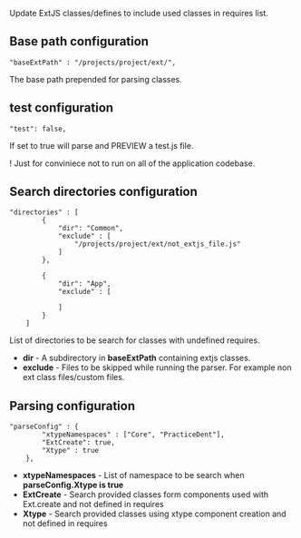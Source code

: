 Update ExtJS classes/defines to include used classes in requires list.


## Base path configuration

```
"baseExtPath" : "/projects/project/ext/",
```

The base path prepended for parsing classes.

## test configuration

```
"test": false,
```

If set to true will parse and PREVIEW a test.js file.

! Just for conviniece not to run on all of the application codebase.


## Search directories configuration

```
"directories" : [
        { 
            "dir": "Common",
            "exclude" : [
                "/projects/project/ext/not_extjs_file.js"
            ]
        },

        { 
            "dir": "App", 
            "exclude" : [
                
            ]
        }
    ]
```

List of directories to be search for classes with undefined requires.

- **dir** - A subdirectory in **baseExtPath** containing extjs classes.
- **exclude** - Files to be skipped while running the parser. For example non ext class files/custom files.

## Parsing configuration

```
"parseConfig" : {
        "xtypeNamespaces" : ["Core", "PracticeDent"],
        "ExtCreate": true,
        "Xtype" : true
    },
```

- **xtypeNamespaces** - List of namespace to be search when **parseConfig.Xtype is true**
- **ExtCreate** - Search provided classes form components used with Ext.create and not defined in requires
- **Xtype** - Search provided classes using xtype component creation and not defined in requires 